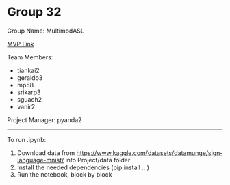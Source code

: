 # Group 32
Group Name: MultimodASL

[MVP Link](https://docs.google.com/document/d/1Odkg_HaW8xWkxFdlWFanyABWQbBNVIw97vap5pxlj6o/edit?usp=sharing)

Team Members: 
- tiankai2
- geraldo3
- mp58
- srikarp3
- sguach2
- vanir2

Project Manager: pyanda2

--------------------------------
To run .ipynb:

1. Download data from https://www.kaggle.com/datasets/datamunge/sign-language-mnist/ into Project/data folder
2. Install the needed dependencies (pip install ...)
3. Run the notebook, block by block
